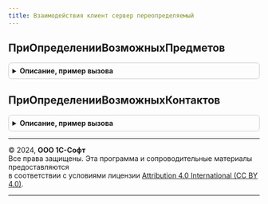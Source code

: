 ```yaml
---
title: Взаимодействия клиент сервер переопределяемый
---
```



## ПриОпределенииВозможныхПредметов
<details style="margin: 1em 0; padding: 0.5em; border: 1px solid #ccc; border-radius: 6px;">

<summary style="font-weight: bold; cursor: pointer;">Описание, пример вызова</summary>

```bsl

// Задает типы предметов взаимодействий, например: заказы, вакансии и т.п.
// Используется, если в конфигурации определен хотя бы один предмет взаимодействий.
//
// Параметры:
//  ТипыПредметов  - Массив - предметы взаимодействий (Строка),
//                            например, "ДокументСсылка.ЗаказПокупателя" и т.п.
//
Процедура ПриОпределенииВозможныхПредметов(ТипыПредметов) Экспорт
```

Пример вызова
```bsl
ВзаимодействияКлиентСерверПереопределяемый.ПриОпределенииВозможныхПредметов(ТипыПредметов) 
```
</details>

## ПриОпределенииВозможныхКонтактов
<details style="margin: 1em 0; padding: 0.5em; border: 1px solid #ccc; border-radius: 6px;">

<summary style="font-weight: bold; cursor: pointer;">Описание, пример вызова</summary>

```bsl

// Задает описания возможных типов контактов взаимодействий, например: партнеры, контактные лица и т.п.
// Используется, если в конфигурации определен хотя бы один тип контактов взаимодействий,
// помимо справочника Пользователи.
//
// Параметры:
//  ТипыКонтактов - Массив - содержит описания типов контактов взаимодействий (Структура) и их свойства:
//     * Тип                               - Тип    - тип ссылки контакта.
//     * Имя                               - Строка - имя типа контакта , как оно определено в метаданных.
//     * Представление                     - Строка - представление типа контакта для отображения пользователю.
//     * Иерархический                     - Булево - признак того, является ли справочник иерархическим.
//     * ЕстьВладелец                      - Булево - признак того, что у контакта есть владелец.
//     * ИмяВладельца                      - Строка - имя владельца контакта, как оно определено в метаданных.
//     * ИскатьПоДомену                    - Булево - признак того, что контакты данного типа будет подбираться
//                                                    по совпадению домена, а не по полному адресу электронной почты.
//     * Связь                             - Строка - описывает возможную связь данного контакта с другим контактом, в
//                                                    случае когда текущий контакт является реквизитом другого контакта.
//                                                    Описывается следующей строкой "ИмяТаблицы.ИмяРеквизита".
//     * ИмяРеквизитаПредставлениеКонтакта - Строка - имя реквизита контакта, из которого будет получено
//                                                    представление контакта. Если не указано, то используется
//                                                    стандартный реквизит Наименование.
//     * ВозможностьИнтерактивногоСоздания - Булево - признак возможности интерактивного создания контакта из
//                                                    документов - взаимодействий.
//     * ИмяФормыНовогоКонтакта            - Строка - полное имя формы для создания нового контакта.
//                                                    Например, "Справочник.Партнеры.Форма.ПомощникНового".
//                                                    Если не заполнено, то открывается форма элемента по умолчанию.
//
Процедура ПриОпределенииВозможныхКонтактов(ТипыКонтактов) Экспорт
```

Пример вызова
```bsl
ВзаимодействияКлиентСерверПереопределяемый.ПриОпределенииВозможныхКонтактов(ТипыКонтактов) 
```
</details>

---

© 2024, **ООО 1С-Софт**  
Все права защищены. Эта программа и сопроводительные материалы предоставляются  
в соответствии с условиями лицензии [Attribution 4.0 International (CC BY 4.0)](https://creativecommons.org/licenses/by/4.0/legalcode).

---
